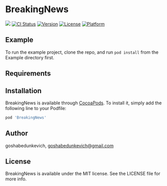 # BreakingNews

![](https://github.com/goshabedunkevich/BreakingNews/blob/master/example.gif)
[![CI Status](https://img.shields.io/travis/goshabedunkevich/BreakingNews.svg?style=flat)](https://travis-ci.org/goshabedunkevich/BreakingNews)
[![Version](https://img.shields.io/cocoapods/v/BreakingNews.svg?style=flat)](https://cocoapods.org/pods/BreakingNews)
[![License](https://img.shields.io/cocoapods/l/BreakingNews.svg?style=flat)](https://cocoapods.org/pods/BreakingNews)
[![Platform](https://img.shields.io/cocoapods/p/BreakingNews.svg?style=flat)](https://cocoapods.org/pods/BreakingNews)

## Example

To run the example project, clone the repo, and run `pod install` from the Example directory first.

## Requirements

## Installation

BreakingNews is available through [CocoaPods](https://cocoapods.org). To install
it, simply add the following line to your Podfile:

```ruby
pod 'BreakingNews'
```

## Author

goshabedunkevich, goshabedunkevich@gmail.com

## License

BreakingNews is available under the MIT license. See the LICENSE file for more info.

